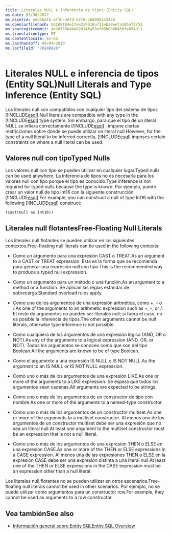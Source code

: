 ```yaml
---
title: Literales NULL e inferencia de tipos (Entity SQL)
ms.date: 03/30/2017
ms.assetid: edd56afb-af1b-4e7d-b210-cb8998143426
ms.openlocfilehash: bb2d9184e17ee2a9916a731eb20eefa105a73753
ms.sourcegitcommit: 4e2d355baba82814fa53efd6b8bbb45bfe054d11
ms.translationtype: MT
ms.contentlocale: es-ES
ms.lasthandoff: 09/04/2019
ms.locfileid: "70249826"
---
```

# <a name="null-literals-and-type-inference-entity-sql"></a><span data-ttu-id="27f98-102">Literales NULL e inferencia de tipos (Entity SQL)</span><span class="sxs-lookup"><span data-stu-id="27f98-102">Null Literals and Type Inference (Entity SQL)</span></span>
<span data-ttu-id="27f98-103">Los literales null son compatibles con cualquier tipo del sistema de tipos [!INCLUDE[esql](../../../../../../includes/esql-md.md)].</span><span class="sxs-lookup"><span data-stu-id="27f98-103">Null literals are compatible with any type in the [!INCLUDE[esql](../../../../../../includes/esql-md.md)] type system.</span></span> <span data-ttu-id="27f98-104">Sin embargo, para que el tipo de un literal NULL se infiera correctamente [!INCLUDE[esql](../../../../../../includes/esql-md.md)] , impone ciertas restricciones sobre dónde se puede utilizar un literal null.</span><span class="sxs-lookup"><span data-stu-id="27f98-104">However, for the type of a null literal to be inferred correctly, [!INCLUDE[esql](../../../../../../includes/esql-md.md)] imposes certain constraints on where a null literal can be used.</span></span>  
  
## <a name="typed-nulls"></a><span data-ttu-id="27f98-105">Valores null con tipo</span><span class="sxs-lookup"><span data-stu-id="27f98-105">Typed Nulls</span></span>  
 <span data-ttu-id="27f98-106">Los valores null con tipo se pueden utilizar en cualquier lugar.</span><span class="sxs-lookup"><span data-stu-id="27f98-106">Typed nulls can be used anywhere.</span></span> <span data-ttu-id="27f98-107">La inferencia de tipos no es necesaria para los valores null con tipo porque el tipo es conocido.</span><span class="sxs-lookup"><span data-stu-id="27f98-107">Type inference is not required for typed nulls because the type is known.</span></span> <span data-ttu-id="27f98-108">Por ejemplo, puede crear un valor null de tipo Int16 con la siguiente construcción [!INCLUDE[esql](../../../../../../includes/esql-md.md)]:</span><span class="sxs-lookup"><span data-stu-id="27f98-108">For example, you can construct a null of type Int16 with the following [!INCLUDE[esql](../../../../../../includes/esql-md.md)] construct:</span></span>  
  
 `(cast(null as Int16))`  
  
## <a name="free-floating-null-literals"></a><span data-ttu-id="27f98-109">Literales null flotantes</span><span class="sxs-lookup"><span data-stu-id="27f98-109">Free-Floating Null Literals</span></span>  
 <span data-ttu-id="27f98-110">Los literales null flotantes se pueden utilizar en los siguientes contextos.</span><span class="sxs-lookup"><span data-stu-id="27f98-110">Free-floating null literals can be used in the following contexts:</span></span>  
  
- <span data-ttu-id="27f98-111">Como un argumento para una expresión CAST o TREAT.</span><span class="sxs-lookup"><span data-stu-id="27f98-111">As an argument to a CAST or TREAT expression.</span></span> <span data-ttu-id="27f98-112">Esta es la forma que se recomienda para generar una expresión null con tipo.</span><span class="sxs-lookup"><span data-stu-id="27f98-112">This is the recommended way to produce a typed null expression.</span></span>  
  
- <span data-ttu-id="27f98-113">Como un argumento para un método o una función.</span><span class="sxs-lookup"><span data-stu-id="27f98-113">As an argument to a method or a function.</span></span> <span data-ttu-id="27f98-114">Se aplican las reglas estándar de sobrecarga.</span><span class="sxs-lookup"><span data-stu-id="27f98-114">Standard overload rules apply.</span></span>  
  
- <span data-ttu-id="27f98-115">Como uno de los argumentos de una expresión aritmética, como +, - o /.</span><span class="sxs-lookup"><span data-stu-id="27f98-115">As one of the arguments to an arithmetic expression such as +, -, or /.</span></span> <span data-ttu-id="27f98-116">El resto de argumentos no pueden ser literales null; si fuera el caso, no es posible la inferencia de tipos.</span><span class="sxs-lookup"><span data-stu-id="27f98-116">The other arguments cannot be null literals, otherwise type inference is not possible.</span></span>  
  
- <span data-ttu-id="27f98-117">Como cualquiera de los argumentos de una expresión lógica (AND, OR o NOT).</span><span class="sxs-lookup"><span data-stu-id="27f98-117">As any of the arguments to a logical expression (AND, OR, or NOT).</span></span> <span data-ttu-id="27f98-118">Todos los argumentos se conocen como que son del tipo Boolean.</span><span class="sxs-lookup"><span data-stu-id="27f98-118">All the arguments are known to be of type Boolean.</span></span>  
  
- <span data-ttu-id="27f98-119">Como el argumento a una expresión IS NULL o IS NOT NULL.</span><span class="sxs-lookup"><span data-stu-id="27f98-119">As the argument to an IS NULL or IS NOT NULL expression.</span></span>  
  
- <span data-ttu-id="27f98-120">Como uno o más de los argumentos de una expresión LIKE.</span><span class="sxs-lookup"><span data-stu-id="27f98-120">As one or more of the arguments to a LIKE expression.</span></span> <span data-ttu-id="27f98-121">Se espera que todos los argumentos sean cadenas.</span><span class="sxs-lookup"><span data-stu-id="27f98-121">All arguments are expected to be strings.</span></span>  
  
- <span data-ttu-id="27f98-122">Como uno o más de los argumentos de un constructor de tipo con nombre.</span><span class="sxs-lookup"><span data-stu-id="27f98-122">As one or more of the arguments to a named-type constructor.</span></span>  
  
- <span data-ttu-id="27f98-123">Como uno o más de los argumentos de un constructor multiset.</span><span class="sxs-lookup"><span data-stu-id="27f98-123">As one or more of the arguments to a multiset constructor.</span></span> <span data-ttu-id="27f98-124">Al menos uno de los argumentos de un constructor multiset debe ser una expresión que no sea un literal null.</span><span class="sxs-lookup"><span data-stu-id="27f98-124">At least one argument to the multiset constructor must be an expression that is not a null literal.</span></span>  
  
- <span data-ttu-id="27f98-125">Como uno o más de los argumentos de una expresión THEN o ELSE en una expresión CASE.</span><span class="sxs-lookup"><span data-stu-id="27f98-125">As one or more of the THEN or ELSE expressions in a CASE expression.</span></span> <span data-ttu-id="27f98-126">Al menos una de las expresiones THEN o ELSE en la expresión CASE debe ser una expresión distinta a una literal null.</span><span class="sxs-lookup"><span data-stu-id="27f98-126">At least one of the THEN or ELSE expressions in the CASE expression must be an expression other than a null literal.</span></span>  
  
 <span data-ttu-id="27f98-127">Los literales null flotantes no se pueden utilizar en otros escenarios.</span><span class="sxs-lookup"><span data-stu-id="27f98-127">Free-floating null literals cannot be used in other scenarios.</span></span> <span data-ttu-id="27f98-128">Por ejemplo, no se puede utilizar como argumentos para un constructor row.</span><span class="sxs-lookup"><span data-stu-id="27f98-128">For example,  they cannot be used as arguments to a row constructor.</span></span>  
  
## <a name="see-also"></a><span data-ttu-id="27f98-129">Vea también</span><span class="sxs-lookup"><span data-stu-id="27f98-129">See also</span></span>

- [<span data-ttu-id="27f98-130">Información general sobre Entity SQL</span><span class="sxs-lookup"><span data-stu-id="27f98-130">Entity SQL Overview</span></span>](entity-sql-overview.md)
